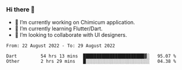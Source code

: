 ### Hi there 👋

<!--
**devcat37/devcat37** is a ✨ _special_ ✨ repository because its `README.md` (this file) appears on your GitHub profile.-->


- 🔭 I’m currently working on Chimicum application.
- 🌱 I’m currently learning Flutter/Dart.
- 👯 I’m looking to collaborate with UI designers.
<!-- - 🤔 I’m looking for help with ... -->

<!--START_SECTION:waka-->

```text
From: 22 August 2022 - To: 29 August 2022

Dart         54 hrs 13 mins  ███████████████████████▓░   95.07 %
Other        2 hrs 29 mins   █░░░░░░░░░░░░░░░░░░░░░░░░   04.38 %
```

<!--END_SECTION:waka-->
